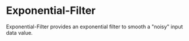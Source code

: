 # Exponential-Filter
Exponential-Filter provides an exponential filter to smooth a "noisy" input data value.
